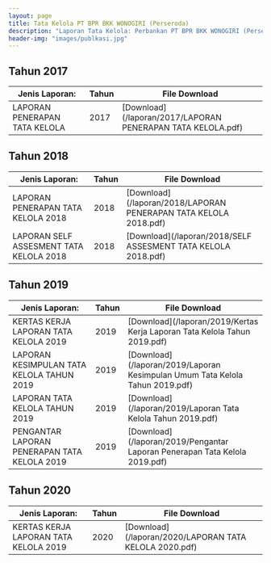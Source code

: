 ```yaml
---
layout: page
title: Tata Kelola PT BPR BKK WONOGIRI (Perseroda)
description: "Laporan Tata Kelola: Perbankan PT BPR BKK WONOGIRI (Perseroda)"
header-img: "images/publkasi.jpg"
---
```

## Tahun 2017

| Jenis Laporan:                            | Tahun             | File Download |
------------------------------------------- | ----------------- | ------------- |
LAPORAN PENERAPAN TATA KELOLA      			| 2017  			| [Download](/laporan/2017/LAPORAN PENERAPAN TATA KELOLA.pdf)


## Tahun 2018

| Jenis Laporan:                            | Tahun             | File Download |
------------------------------------------- | ----------------- | ------------- |
LAPORAN PENERAPAN TATA KELOLA 2018			| 2018  			| [Download](/laporan/2018/LAPORAN PENERAPAN TATA KELOLA 2018.pdf)
LAPORAN SELF ASSESMENT TATA KELOLA 2018  	| 2018  			| [Download](/laporan/2018/SELF ASSESMENT TATA KELOLA 2018.pdf)


## Tahun 2019

| Jenis Laporan:                            | Tahun             | File Download |
------------------------------------------- | ----------------- | ------------- |
KERTAS KERJA LAPORAN TATA KELOLA 2019		| 2019  			| [Download](/laporan/2019/Kertas Kerja Laporan Tata Kelola Tahun 2019.pdf)
LAPORAN KESIMPULAN TATA KELOLA TAHUN 2019  	| 2019  			| [Download](/laporan/2019/Laporan Kesimpulan Umum Tata Kelola Tahun 2019.pdf)
LAPORAN TATA KELOLA TAHUN 2019				| 2019  			| [Download](/laporan/2019/Laporan Tata Kelola Tahun 2019.pdf)
PENGANTAR LAPORAN PENERAPAN TATA KELOLA 2019| 2019  			| [Download](/laporan/2019/Pengantar Laporan Penerapan Tata Kelola 2019.pdf)

## Tahun 2020

| Jenis Laporan:                            | Tahun             | File Download |
------------------------------------------- | ----------------- | ------------- |
KERTAS KERJA LAPORAN TATA KELOLA 2019		| 2020  			| [Download](/laporan/2020/LAPORAN TATA KELOLA 2020.pdf)


